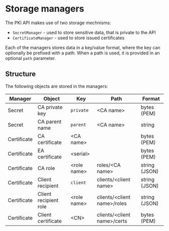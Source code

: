 # Storage managers

The PKI API makes use of two storage mechnisms:

- `SecretManager` - used to store sensitive data, that is private to the API
- `CertificateManager` - used to store issued certificates

Each of the managers stores data in a key/value format, where the key can optionally be prefixed with a path. When a path is used, it is provided in an optional `path` parameter.

## Structure

The following objects are stored in the managers:

| Manager | Object | Key | Path | Format |
|---|---|---|---|---|
| Secret | CA private key | `private` | \<CA name> | bytes (PEM) |
| Secret | CA parent name | `parent` | \<CA name> | string |
| Certificate | CA certificate | \<CA name> | | bytes (PEM) |
| Certificate | EA certificate | \<serial> | | bytes (PEM) |
| Certificate | CA role | \<role name> | roles/\<CA name> | string (JSON) |
| Certificate | Client recipient | `client` | clients/\<client name> | string (JSON) |
| Certificate | Client recipient role | \<role name> | clients/\<client name>/roles | string (JSON) |
| Certificate | Client certificate | \<CN> | clients/\<client name>/certs | bytes (PEM) |
